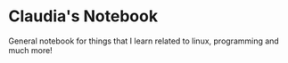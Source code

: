 # Claudia's Notebook

General notebook for things that I learn related to linux, programming and much more!
